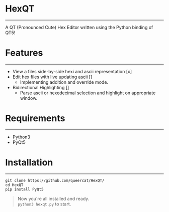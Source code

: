 # HexQT
-------------
A QT (Pronounced Cute) Hex Editor written using the Python binding of QT5! 

# Features
--------------
* View a files side-by-side hexi and ascii representation [x]
* Edit hex files with live updating ascii []
    - Implementing addition and override mode.
* Bidirectional Highlighting []
    - Parse ascii or hexedecimal selection and highlight on appropriate window.

# Requirements
----------------
* Python3
* PyQt5

# Installation
-----------------
`git clone https://github.com/queercat/HexQT/`  
`cd HexQT`  
`pip install PyQt5`  

>Now you're all installed and ready.  
`python3 hexqt.py` to start.  